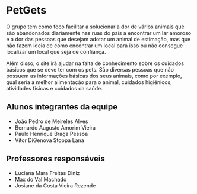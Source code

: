 # PetGets

O grupo tem como foco facilitar a solucionar a dor de vários animais que são abandonados diariamente nas ruas do país a encontrar um lar amoroso e a dor das pessoas que desejam adotar um animal de estimação, mas que não fazem ideia de como encontrar um local para isso ou não consegue localizar um local que seja de confiança.

Além disso, o site irá ajudar na falta de conhecimento sobre os cuidados básicos que se deve ter com os pets. São diversas pessoas que não possuem as informações básicas dos seus animais, como por exemplo, qual seria a melhor alimentação para o animal, cuidados higiênicos, atividades físicas e cuidados da saúde.
## Alunos integrantes da equipe

* João Pedro de Meireles Alves
* Bernardo Augusto Amorim Vieira
* Paulo Henrique Braga Pessoa
* Vitor DiGenova Stoppa Lana

## Professores responsáveis

* Luciana Mara Freitas Diniz
* Max do Val Machado
* Josiane da Costa Vieira Rezende
